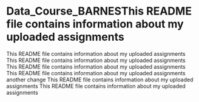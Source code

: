 # Data_Course_BARNESThis README file contains information about my uploaded assignments
This README file contains information about my uploaded assignments
This README file contains information about my uploaded assignments
This README file contains information about my uploaded assignments
This README file contains information about my uploaded assignments
another change
This README file contains information about my uploaded assignments
This README file contains information about my uploaded assignments
